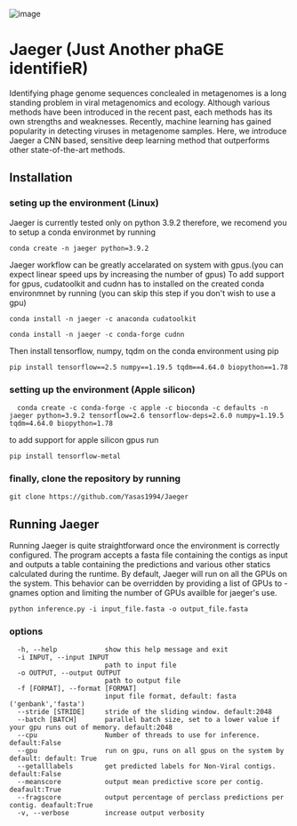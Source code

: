 ![image](https://user-images.githubusercontent.com/34155351/162472470-1ea60946-5013-44a7-b952-31506a399f7e.png)
# Jaeger (Just Another phaGE identifieR)
Identifying phage genome sequences conclealed in metagenomes is a long standing problem in viral metagenomics and ecology. Although various methods have been introduced in the recent past, each methods has its own strengths and weaknesses. Recently, machine learning has gained popularity in detecting viruses in metagenome samples. Here, we introduce Jaeger a CNN based, sensitive deep learning method that outperforms other state-of-the-art methods.


## Installation 

### seting up the environment (Linux)
Jaeger is currently tested only on python 3.9.2 therefore, we recomend you to setup a conda environmet by running


````
conda create -n jaeger python=3.9.2

````

Jaeger workflow can be greatly accelarated on system with gpus.(you can expect linear speed ups by increasing the number of gpus) To add support for gpus, cudatoolkit and cudnn has to installed on the created conda environmnet by running (you can skip this step if you don't wish to use a gpu) 


````
conda install -n jaeger -c anaconda cudatoolkit 

conda install -n jaeger -c conda-forge cudnn

````

Then install tensorflow, numpy, tqdm on the conda environment using pip


````
pip install tensorflow==2.5 numpy==1.19.5 tqdm==4.64.0 biopython==1.78

````

### setting up the environment (Apple silicon)

````
  conda create -c conda-forge -c apple -c bioconda -c defaults -n jaeger python=3.9.2 tensorflow=2.6 tensorflow-deps=2.6.0 numpy=1.19.5 tqdm=4.64.0 biopython=1.78
````
to add support for apple silicon gpus run

````
pip install tensorflow-metal
````


### finally, clone the repository by running

````
git clone https://github.com/Yasas1994/Jaeger
````



## Running Jaeger

Running Jaeger is quite straightforward once the environment is correctly configured. The program accepts a fasta file containing the contigs as input and outputs a table containing the predictions and various other statics calculated during the runtime. 
By default, Jaeger will run on all the GPUs on the system. This behavior can be overridden by providing a list of GPUs to -gnames option and limiting the number of GPUs availble for jaeger's use.

````
python inference.py -i input_file.fasta -o output_file.fasta
````

### options

````
  -h, --help            show this help message and exit
  -i INPUT, --input INPUT
                        path to input file
  -o OUTPUT, --output OUTPUT
                        path to output file
  -f [FORMAT], --format [FORMAT]
                        input file format, default: fasta ('genbank','fasta')
  --stride [STRIDE]     stride of the sliding window. default:2048
  --batch [BATCH]       parallel batch size, set to a lower value if your gpu runs out of memory. default:2048
  --cpu                 Number of threads to use for inference. default:False
  --gpu                 run on gpu, runs on all gpus on the system by default: default: True
  --getalllabels        get predicted labels for Non-Viral contigs. default:False
  --meanscore           output mean predictive score per contig. deafault:True
  --fragscore           output percentage of perclass predictions per contig. deafault:True
  -v, --verbose         increase output verbosity
  
````
